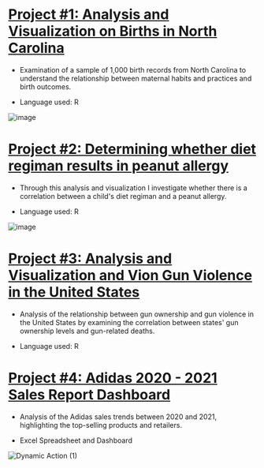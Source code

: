 

# [Project #1: Analysis and Visualization on Births in North Carolina](https://github.com/rodney-sibanda/North-Carolina-Births-Analysis-Using-R)

- Examination of a sample of 1,000 birth records from North Carolina to understand the relationship between maternal habits and practices and birth outcomes.

- Language used: R


![image](https://user-images.githubusercontent.com/126027138/221910683-82c69363-0ea7-47d5-a5c9-5ec72715d0b6.png)


# [Project #2: Determining whether diet regiman results in peanut allergy](https://github.com/rodney-sibanda/Analysis-and-Visualization-of-Peanut-Allergy-Experiment-) 

- Through this analysis and visualization I investigate whether there is a correlation between a child's diet regiman and a peanut allergy. 

- Language used: R

![image](https://user-images.githubusercontent.com/126027138/221918638-e97de117-85e6-458c-859d-a1914f9cff74.png)


# [Project #3: Analysis and Visualization and Vion Gun Violence in the United States](https://github.com/rodney-sibanda/US-Gun-Violence-Data-Analysis-Using-R)

- Analysis of the relationship between gun ownership and gun violence in the United States by examining the correlation between states' gun ownership levels and gun-related deaths.

- Language used: R

# [Project #4: Adidas 2020 - 2021 Sales Report Dashboard](https://github.com/rodney-sibanda/Adidas-Sale-Report-2020---2021---DB---Excel)

- Analysis of the Adidas sales trends between 2020 and 2021, highlighting the top-selling products and retailers. 

- Excel Spreadsheet and Dashboard 

![Dynamic Action (1)](https://user-images.githubusercontent.com/126027138/221468950-905a88c9-b4bf-4e62-b1c7-736f7a20250f.gif)
